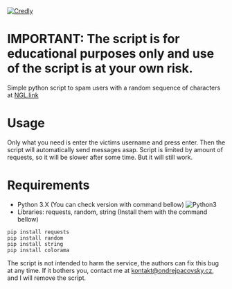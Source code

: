 <a href="https://replit.com/@OndrejPacovsky/NGLlink-Spammer">
        <img src="https://img.shields.io/badge/RUN%20ON%20REPlIT-F26207?style=for-the-badge&logo=replit&logoColor=white" alt="Credly">
    </a>

# IMPORTANT: The script is for educational purposes only and use of the script is at your own risk.
Simple python script to spam users with a random sequence of characters at [NGL.link](https://ngl.link/)

# Usage
Only what you need is enter the victims username and press enter. Then the script will automatically send messages asap.
Script is limited by amount of requests, so it will be slower after some time. But it will still work.

# Requirements
- Python 3.X (You can check version with command bellow)
![Python3](https://i.imgur.com/LZ7qGfi.png)
- Libraries: requests, random, string (Install them with the command bellow)
```
pip install requests
pip install random
pip install string
pip install colorama
```
The script is not intended to harm the service, the authors can fix this bug at any time. If it bothers you, contact me at kontakt@ondrejpacovsky.cz, and I will remove the script.
